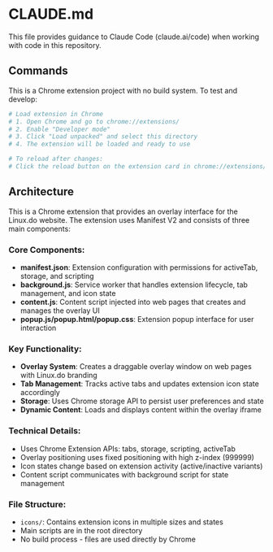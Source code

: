 # CLAUDE.md

This file provides guidance to Claude Code (claude.ai/code) when working with code in this repository.

## Commands

This is a Chrome extension project with no build system. To test and develop:

```bash
# Load extension in Chrome
# 1. Open Chrome and go to chrome://extensions/
# 2. Enable "Developer mode"
# 3. Click "Load unpacked" and select this directory
# 4. The extension will be loaded and ready to use

# To reload after changes:
# Click the reload button on the extension card in chrome://extensions/
```

## Architecture

This is a Chrome extension that provides an overlay interface for the Linux.do website. The extension uses Manifest V2 and consists of three main components:

### Core Components:
- **manifest.json**: Extension configuration with permissions for activeTab, storage, and scripting
- **background.js**: Service worker that handles extension lifecycle, tab management, and icon state
- **content.js**: Content script injected into web pages that creates and manages the overlay UI
- **popup.js/popup.html/popup.css**: Extension popup interface for user interaction

### Key Functionality:
- **Overlay System**: Creates a draggable overlay window on web pages with Linux.do branding
- **Tab Management**: Tracks active tabs and updates extension icon state accordingly
- **Storage**: Uses Chrome storage API to persist user preferences and state
- **Dynamic Content**: Loads and displays content within the overlay iframe

### Technical Details:
- Uses Chrome Extension APIs: tabs, storage, scripting, activeTab
- Overlay positioning uses fixed positioning with high z-index (999999)
- Icon states change based on extension activity (active/inactive variants)
- Content script communicates with background script for state management

### File Structure:
- `icons/`: Contains extension icons in multiple sizes and states
- Main scripts are in the root directory
- No build process - files are used directly by Chrome